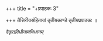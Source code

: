 +++
title = "+प्रपाठकः 3"

+++
तैत्तिरीयसंहितायां तृतीयकाण्डे तृतीयप्रपाठकः ॥

*वैकृतविधीनामभिधानम्*